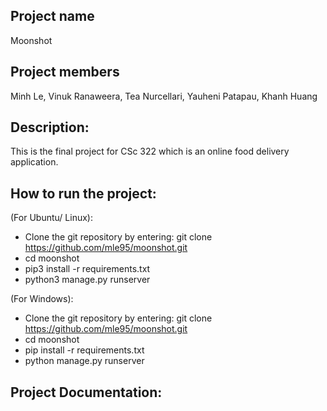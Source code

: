 ## Project name
Moonshot
## Project members
Minh Le, Vinuk Ranaweera, Tea Nurcellari, Yauheni Patapau, Khanh Huang
## Description:
This is the final project for CSc 322 which is an online food delivery application.
## How to run the project:

(For Ubuntu/ Linux):
- Clone the git repository by entering:  git clone https://github.com/mle95/moonshot.git
- cd moonshot
- pip3 install -r requirements.txt
- python3 manage.py runserver

(For Windows):
- Clone the git repository by entering:  git clone https://github.com/mle95/moonshot.git
- cd moonshot
- pip install -r requirements.txt
- python manage.py runserver

## Project Documentation:

